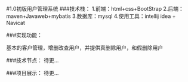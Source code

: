 #1.0初版用户管理系统
###技术栈：
1.前端：html+css+BootStrap
2.后端：maven+Javaweb+mybatis
3.数据库：mysql
4.使用工具：intellij idea + Navicat 

###实现功能：

基本的客户管理，增删改查用户，并提供真删除用户，和假删除用户

###技术节点：
待更...

###项目展示：
待更...
